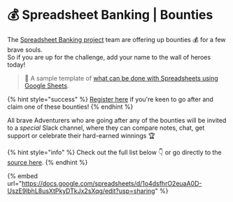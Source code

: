 # 💰 Spreadsheet Banking | Bounties

The [Spreadsheet Banking project](https://www.offerzen.com/blog/programmable-banking-community-banking-on-spreadsheets) team are offering up bounties 💰 for a few brave souls. \
So if you are up for the challenge, add your name to the wall of heroes today!

> 👀 A sample template of [what can be done with Spreadsheets using Google Sheets](https://docs.google.com/spreadsheets/d/13E10a4klvcbgFT362fKtoUWEm2ecUKfos8eiLYJGPfM/copy).

{% hint style="success" %}
[Register here](https://8malmkzgvs8.typeform.com/to/BLrc8k7X) if you're keen to go after and claim one of these bounties!
{% endhint %}

All brave Adventurers who are going after any of the bounties will be invited to a _special_ Slack channel, where they can compare notes, chat, get support or celebrate their hard-earned winnings 🏆&#x20;

{% hint style="info" %}
Check out the full list below 👇 or go directly to the [source here](https://docs.google.com/spreadsheets/d/1o4dsfhrO2euaA0D-UszE9lbhL8usXtPkyDTkJx2sXqg/edit?usp=sharing).&#x20;
{% endhint %}

{% embed url="https://docs.google.com/spreadsheets/d/1o4dsfhrO2euaA0D-UszE9lbhL8usXtPkyDTkJx2sXqg/edit?usp=sharing" %}
